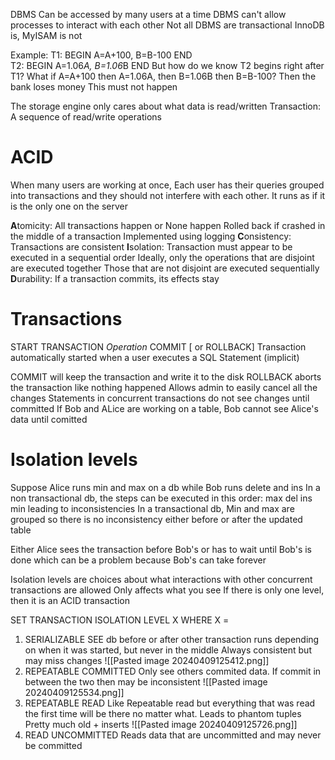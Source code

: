 DBMS Can be accessed by many users at a time
DBMS can't allow processes to interact with each other
Not all DBMS are transactional 
	InnoDB is, MyISAM is not

Example:
	T1: BEGIN A=A+100, B=B-100 END  
	T2: BEGIN A=1.06*A, B=1.06*B END
	But how do we know T2 begins right after T1? 
	What if A=A+100 then A=1.06A, then B=1.06B then B=B-100? Then the bank loses money
	This must not happen

The storage engine only cares about what data is read/written
Transaction: A sequence of read/write operations

# ACID
When many users are working at once, Each user has their queries grouped into transactions and they should not interfere with each other. It runs as if it is the only one on the server

**A**tomicity: All transactions happen or None happen
	Rolled back if crashed in the middle of a transaction
	Implemented using logging
**C**onsistency: Transactions are consistent
**I**solation: Transaction must appear to be executed in a sequential order
	Ideally, only the operations that are disjoint are executed together
	Those that are not disjoint are executed sequentially
**D**urability: If a transaction commits, its effects stay

# Transactions
START TRANSACTION 
*Operation*
COMMIT \[ or ROLLBACK\]
Transaction automatically started when a user executes a SQL Statement (implicit)

COMMIT will keep the transaction and write it to the disk
ROLLBACK aborts the transaction like nothing happened
Allows admin to easily cancel all the changes
Statements in concurrent transactions do not see changes until committed 
	If Bob and ALice are working on a table, Bob cannot see Alice's data until comitted

# Isolation levels
Suppose Alice runs min and max on a db while Bob runs delete and ins
	In a non transactional db, the steps can be executed in this order: max del ins min
	leading to inconsistencies 
	In a transactional db, Min and max are grouped so there is no inconsistency either before or after the updated table

Either Alice sees the transaction before Bob's or has to wait until Bob's is done which can be a problem because Bob's can take forever

Isolation levels are choices about what interactions with other concurrent transactions are allowed
	Only affects what you see
If there is only one level, then it is an ACID transaction

SET TRANSACTION ISOLATION LEVEL X WHERE X =
1. SERIALIZABLE
	SEE db before or after other transaction runs depending on when it was started, but never in the middle
	Always consistent but may miss changes 
![[Pasted image 20240409125412.png]]
2. REPEATABLE COMMITTED
	Only see others commited data. If commit in between the two then may be inconsistent
![[Pasted image 20240409125534.png]]
3. REPEATABLE READ
	Like Repeatable read but everything that was read the first time will be there no matter what. 
	Leads to phantom tuples
	Pretty much old + inserts
![[Pasted image 20240409125726.png]]
4. READ UNCOMMITTED
	Reads data that are uncommitted and may never be committed 